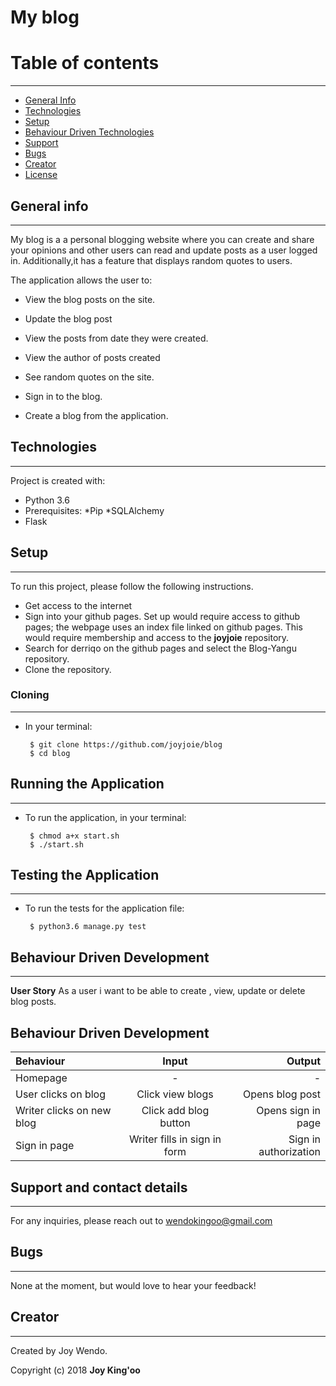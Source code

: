 # My blog
# Table of contents
***
* [General Info](#General-Info)
* [Technologies](#Technologies)
* [Setup](#Setup)
* [Behaviour Driven Technologies](#Behaviour-Driven-Technologies)
* [Support](#Support)
* [Bugs](#Bugs)
* [Creator](#Creator)
* [License](#License)

## General info
---
My blog is a  a personal blogging website where you can create and share your opinions and other users can read and update posts as a user logged in. Additionally,it has a feature that displays random quotes to users.

The application allows the user to:

* View the blog posts on the site.

* Update the blog post

* View the posts from date they were created.

* View the author of posts created

* See random quotes on the site.

* Sign in to the blog.

* Create a blog from the application.





## Technologies
---
Project is created with:
* Python 3.6
* Prerequisites:   *Pip *SQLAlchemy
* Flask

## Setup
---
To run this project, please follow the following instructions.
-   Get access to the internet
-   Sign into your github pages. Set up would require access to github pages; the webpage uses an index file linked on github pages. This would require membership and access to the **joyjoie** repository.
-   Search for derriqo on the github pages and select the Blog-Yangu repository.
-   Clone the repository.

### Cloning
---
* In your terminal:

       $ git clone https://github.com/joyjoie/blog
       $ cd blog

## Running the Application
---
* To run the application, in your terminal:

       $ chmod a+x start.sh
       $ ./start.sh

## Testing the Application
---
* To run the tests for the application file:

       $ python3.6 manage.py test

## Behaviour Driven Development
---

**User Story**
As a user i want to be able to create , view, update or delete blog posts.
## Behaviour Driven Development
| Behaviour | Input | Output |
| :---         |     :---:      |          ---: |
|Homepage |   - | - |
| User clicks on blog | Click view blogs    |Opens blog post |
|Writer clicks on new blog| Click add blog button|Opens sign in page|
| Sign in page | Writer fills in sign in form| Sign in authorization|


## Support and contact details
---
For any inquiries, please reach out to wendokingoo@gmail.com

## Bugs
---
None at the moment, but would love to hear your feedback!

## Creator
---

Created by Joy Wendo.


Copyright (c) 2018 **Joy King'oo**